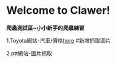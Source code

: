 # Welcome to Clawer!
**爬蟲測試區~小小新手的爬蟲練習**

1.Toyota網站-汽車/價格[here](https://github.com/2019wei/crawler/tree/master/PTT-%E5%9C%96%E7%89%87%E6%8A%93%E5%8F%96)
    #新增抓取圖片
    
2.ptt網站-圖片抓取
